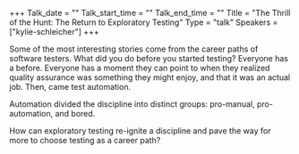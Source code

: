 +++
Talk_date = ""
Talk_start_time = ""
Talk_end_time = ""
Title = "The Thrill of the Hunt: The Return to Exploratory Testing"
Type = "talk"
Speakers = ["kylie-schleicher"]
+++

Some of the most interesting stories come from the career paths of software testers. What did you do before you started testing? Everyone has a before. Everyone has a moment they can point to when they realized quality assurance was something they might enjoy, and that it was an actual job. Then, came test automation.

Automation divided the discipline into distinct groups: pro-manual, pro-automation, and bored.

How can exploratory testing re-ignite a discipline and pave the way for more to choose testing as a career path?
